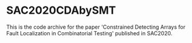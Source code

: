 # SAC2020CDAbySMT
This is the code archive for the paper 'Constrained Detecting Arrays for Fault Localization in Combinatorial Testing' published in SAC2020.
